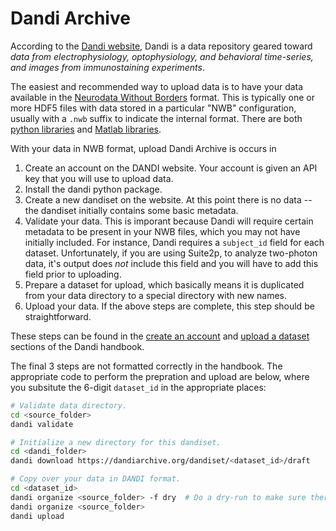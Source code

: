 # Dandi Archive

According to the [Dandi website](https://www.dandiarchive.org/), Dandi is a data repository
geared toward
_data from electrophysiology, optophysiology, and behavioral time-series,
and images from immunostaining experiments_.

The easiest and recommended way to upload data is to have your data available in the
[Neurodata Without Borders](https://www.nwb.org/) format. This is typically one or
more HDF5 files with data stored in a particular "NWB" configuration, usually with
a `.nwb` suffix to indicate the internal format. There are
both [python libraries](https://pynwb.readthedocs.io/en/stable/) and
[Matlab libraries](https://neurodatawithoutborders.github.io/matnwb/tutorials/html/intro.html).

With your data in NWB format, upload Dandi Archive is occurs in

1. Create an account on the DANDI website. Your account is given an API key that you will
   use to upload data.
1. Install the dandi python package.
1. Create a new dandiset on the website. At this point there is no data -- the dandiset
   initially contains some basic metadata.
1. Validate your data. This is imporant because Dandi will require certain metadata
   to be present in your NWB files, which you may not have initially included. For instance,
   Dandi requires a `subject_id` field for each dataset. Unfortunately, if you are using Suite2p,
   to analyze two-photon data, it's output does _not_ include this field and you will have to
   add this field prior to uploading.
1. Prepare a dataset for upload, which basically means it is duplicated from your data directory
   to a special directory with new names.
1. Upload your data. If the above steps are complete, this step should be straightforward.

These steps can be found in the
[create an account](https://www.dandiarchive.org/handbook/10_using_dandi/#create-an-account-on-dandi) and
[upload a dataset](https://www.dandiarchive.org/handbook/10_using_dandi/#uploading-a-dandiset)
sections of the Dandi handbook.

The final 3 steps are not formatted correctly in the handbook. The appropriate code to perform the prepration
and upload are below, where you subsitute the 6-digit `dataset_id` in the appropriate places:

```bash
# Validate data directory.
cd <source_folder>
dandi validate

# Initialize a new directory for this dandiset.
cd <dandi_folder>
dandi download https://dandiarchive.org/dandiset/<dataset_id>/draft

# Copy over your data in DANDI format.
cd <dataset_id>
dandi organize <source_folder> -f dry  # Do a dry-run to make sure there are no errors
dandi organize <source_folder>
dandi upload
```
